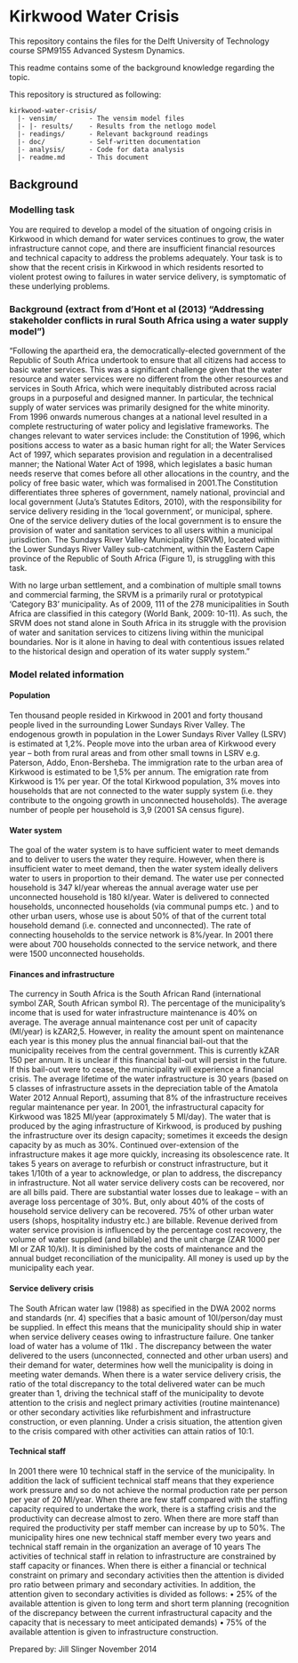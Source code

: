 # Kirkwood Water Crisis
This repository contains the files for the Delft University of Technology course SPM9155 Advanced Systesm Dynamics.

This readme contains some of the background knowledge regarding the topic. 

This repository is structured as following:

```
kirkwood-water-crisis/
  |- vensim/		- The vensim model files
  |- |- results/	- Results from the netlogo model
  |- readings/		- Relevant background readings
  |- doc/			- Self-written documentation
  |- analysis/		- Code for data analysis
  |- readme.md		- This document
```

## Background

### Modelling task
You are required to develop a model of the situation of ongoing crisis in Kirkwood in which demand for water services continues to grow, the water infrastructure cannot cope, and there are insufficient financial resources and technical capacity to address the problems adequately. Your task is to show that the recent crisis in Kirkwood in which residents resorted to violent protest owing to failures in water service delivery, is symptomatic of these underlying problems. 

### Background (extract from d’Hont et al (2013) “Addressing stakeholder conflicts in rural South Africa using a water supply model”)
“Following the apartheid era, the democratically-elected government of the Republic of South Africa undertook to ensure that all citizens had access to basic water services. This was a significant challenge given that the water resource and water services were no different from the other resources and services in South Africa, which were inequitably distributed across racial groups in a purposeful and designed manner. In particular, the technical supply of water services was primarily designed for the white minority. From 1996 onwards numerous changes at a national level resulted in a complete restructuring of water policy and legislative frameworks. The changes relevant to water services include:  the Constitution of 1996, which positions access to water as a basic human right for all; the Water Services Act of 1997, which separates provision and regulation in a decentralised manner; the National Water Act of 1998, which legislates a basic human needs reserve that comes before all other allocations in the country, and the policy of free basic water, which was formalised in 2001.The Constitution differentiates three spheres of government, namely national, provincial and local government (Juta’s Statutes Editors, 2010), with the responsibility for service delivery residing in the ‘local government’, or municipal, sphere. One of the service delivery duties of the local government is to ensure the provision of water and sanitation services to all users within a municipal jurisdiction. The Sundays River Valley Municipality  (SRVM), located within the Lower Sundays River Valley sub-catchment, within the Eastern Cape province of the Republic of South Africa (Figure 1), is struggling with this task. 

With no large urban settlement, and a combination of multiple small towns and commercial farming, the SRVM is a primarily rural or prototypical ‘Category B3’ municipality. As of 2009, 111 of the 278 municipalities in South Africa are classified in this category (World Bank, 2009: 10-11). As such, the SRVM does not stand alone in South Africa in its struggle with the provision of water and sanitation services to citizens living within the municipal boundaries. Nor is it alone in having to deal with contentious issues related to the historical design and operation of its water supply system.”


### Model related information
#### Population
Ten thousand people resided in Kirkwood in 2001 and forty thousand people lived in the surrounding Lower Sundays River Valley. The endogenous growth in population in the Lower Sundays River Valley (LSRV) is estimated at 1,2%. People move into the urban area of Kirkwood every year – both from rural areas and from other small towns in LSRV e.g. Paterson, Addo, Enon-Bersheba. The immigration rate to the urban area of Kirkwood is estimated to be 1,5% per annum.  The emigration rate from Kirkwood is 1% per year. Of the total Kirkwood population, 3% moves into households that are not connected to the water supply system (i.e. they contribute to the ongoing growth in unconnected households). The average number of people per household is 3,9 (2001 SA census figure).

#### Water system
The goal of the water system is to have sufficient water to meet demands and to deliver to users the water they require. However, when there is insufficient water to meet demand, then the water system ideally delivers water to users in proportion to their demand. The water use per connected household is 347 kl/year whereas the annual average water use per unconnected household is 180 kl/year. Water is delivered to connected households, unconnected households (via communal pumps etc. ) and to other urban users, whose use is about 50% of that of the current total household demand (i.e. connected and unconnected). The rate of connecting households to the service network is 8%/year. In 2001 there were about 700 households connected to the service network, and there were 1500 unconnected households.

#### Finances and infrastructure
The currency in South Africa is the South African Rand (international symbol ZAR, South African symbol R). The percentage of the municipality’s income that is used for water infrastructure maintenance is 40% on average. The average annual maintenance cost per unit of capacity (Ml/year) is kZAR2,5. However, in reality the amount spent on maintenance each year is this money plus the annual financial bail-out that the municipality receives from the central government.  This is currently kZAR 150 per annum. It is unclear if this financial bail-out will persist in the future.  If this bail-out were to cease, the municipality will experience a financial crisis.
The average lifetime of the water infrastructure is 30 years (based on 5 classes of infrastructure assets in the depreciation table of the Amatola Water 2012 Annual Report), assuming that 8% of the infrastructure receives regular maintenance per year. In 2001, the infrastructural capacity for Kirkwood was 1825 Ml/year (approximately 5 Ml/day). The water that is produced by the aging infrastructure of Kirkwood, is produced by pushing the infrastructure over its design capacity; sometimes it exceeds the design capacity by as much as 30%.  Continued over-extension of the infrastructure makes it age more quickly, increasing its obsolescence rate. It takes 5 years on average to refurbish or construct infrastructure, but it takes 1/10th of a year to acknowledge, or plan to address, the discrepancy in infrastructure.
Not all water service delivery costs can be recovered, nor are all bills paid. There are substantial water losses due to leakage – with an average loss percentage of 30%.  But, only about 40% of the costs of household service delivery can be recovered. 75% of other urban water users (shops, hospitality industry etc.) are billable. Revenue derived from water service provision is influenced by the percentage cost recovery, the volume of water supplied (and billable) and the unit charge (ZAR 1000 per Ml or ZAR 10/kl). It is diminished by the costs of maintenance and the annual budget reconciliation of the municipality.  All money is used up by the municipality each year. 

#### Service delivery crisis
The South African water law (1988) as specified in the DWA 2002 norms and standards (nr. 4) specifies that a basic amount of 10l/person/day must be supplied. In effect this means that the municipality should ship in water when service delivery ceases owing to infrastructure failure. One tanker load of water has a volume of 11kl .
The discrepancy between the water delivered to the users (unconnected, connected and other urban users) and their demand for water, determines how well the municipality is doing in meeting water demands. When there is a water service delivery crisis, the ratio of the total discrepancy to the total delivered water can be much greater than 1, driving the technical staff of the municipality to devote attention to the crisis and neglect primary activities (routine maintenance) or other secondary activities like refurbishment and infrastructure construction, or even planning. Under a crisis situation, the attention given to the crisis compared with other activities can attain ratios of 10:1.

#### Technical staff
In 2001 there were 10 technical staff in the service of the municipality. In addition the lack of sufficient technical staff means that they experience work pressure and so do not achieve the normal production rate per person per year of 20 Ml/year. When there are few staff compared with the staffing capacity required to undertake the work, there is a staffing crisis and the productivity can decrease almost to zero. When there are more staff than required the productivity per staff member can increase by up to 50%. The municipality hires one new technical staff member every two years and technical staff remain in the organization an average of 10 years
The activities of technical staff in relation to infrastructure are constrained by staff capacity or finances. When there is either a financial or technical constraint on primary and secondary activities then the attention is divided pro ratio between primary and secondary activities.  In addition, the attention given to secondary activities is divided as follows:
•	25% of the available attention is given to long term and short term planning (recognition of the discrepancy between the current infrastructural capacity and the capacity that is necessary to meet anticipated demands)
•	75% of the available attention is given to infrastructure construction.

Prepared by:
Jill Slinger
November 2014

